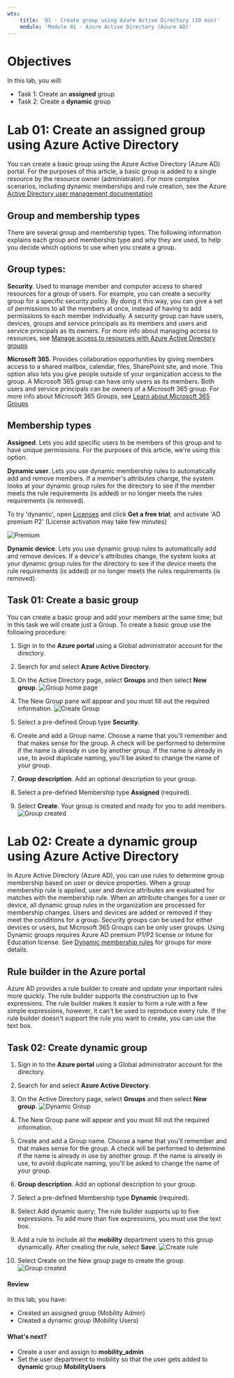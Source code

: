 ```yaml
---
wts:
    title: '01 - Create group using Azure Active Directory (10 min)'   
    module: 'Module 01 - Azure Active Directory (Azure AD)'
---
```


# Objectives

In this lab, you will:

+ Task 1: Create an **assigned** group
+ Task 2: Create a **dynamic** group

# Lab 01: Create an assigned group using Azure Active Directory

 
You can create a basic group using the Azure Active Directory (Azure AD) portal. For the purposes of this article, a basic group is added to a single resource by the resource owner (administrator). For more complex scenarios, including dynamic memberships and rule creation, see the Azure [Active Directory user management documentation](https://docs.microsoft.com/en-us/azure/active-directory/enterprise-users/)

## Group and membership types
There are several group and membership types. The following information explains each group and membership type and why they are used, to help you decide which options to use when you create a group.

## Group types:
**Security**. Used to manage member and computer access to shared resources for a group of users. For example, you can create a security group for a specific security policy. By doing it this way, you can give a set of permissions to all the members at once, instead of having to add permissions to each member individually. A security group can have users, devices, groups and service principals as its members and users and service principals as its owners. For more info about managing access to resources, see [Manage access to resources with Azure Active Directory groups](https://docs.microsoft.com/en-us/azure/active-directory/fundamentals/active-directory-manage-groups)

**Microsoft 365**. Provides collaboration opportunities by giving members access to a shared mailbox, calendar, files, SharePoint site, and more. This option also lets you give people outside of your organization access to the group. A Microsoft 365 group can have only users as its members. Both users and service principals can be owners of a Microsoft 365 group. For more info about Microsoft 365 Groups, see [Learn about Microsoft 365 Groups](https://support.office.com/article/learn-about-office-365-groups-b565caa1-5c40-40ef-9915-60fdb2d97fa2)

## Membership types
**Assigned**. Lets you add specific users to be members of this group and to have unique permissions. For the purposes of this article, we're using this option.

**Dynamic user**. Lets you use dynamic membership rules to automatically add and remove members. If a member's attributes change, the system looks at your dynamic group rules for the directory to see if the member meets the rule requirements (is added) or no longer meets the rules requirements (is removed).

To try 'dynamic', open [Licenses](https://portal.azure.com/#blade/Microsoft_AAD_IAM/LicensesMenuBlade/Overview) and click **Get a free trial**; and activate 'AD premium P2' (License activation may take few minutes)

![Premium](images/30_enable_p2.jpg)

**Dynamic device**. Lets you use dynamic group rules to automatically add and remove devices. If a device's attributes change, the system looks at your dynamic group rules for the directory to see if the device meets the rule requirements (is added) or no longer meets the rules requirements (is removed).

## Task 01: Create a basic group
You can create a basic group and add your members at the same time; but in this task we will create just a Group. To create a basic group use the following procedure:

1. Sign in to the **Azure portal** using a Global administrator account for the directory.

2. Search for and select **Azure Active Directory**.

3. On the Active Directory page, select **Groups** and then select **New group**.
![Group home page](images/01_group_home.jpg)

4. The New Group pane will appear and you must fill out the required information.
![Create Group](images/02_new_assigned_group.jpg)

5. Select a pre-defined Group type **Security**.

6. Create and add a Group name. Choose a name that you'll remember and that makes sense for the group. A check will be performed to determine if the name is already in use by another group. If the name is already in use, to avoid duplicate naming, you'll be asked to change the name of your group.

7. **Group description**. Add an optional description to your group.

8. Select a pre-defined Membership type **Assigned** (required).

9.  Select **Create**. Your group is created and ready for you to add members.
    ![Group created](images/03_group_created.jpg)


# Lab 02: Create a dynamic group  using Azure Active Directory

In Azure Active Directory (Azure AD), you can use rules to determine group membership based on user or device properties. When a group membership rule is applied, user and device attributes are evaluated for matches with the membership rule. When an attribute changes for a user or device, all dynamic group rules in the organization are processed for membership changes. Users and devices are added or removed if they meet the conditions for a group. Security groups can be used for either devices or users, but Microsoft 365 Groups can be only user groups. Using Dynamic groups requires Azure AD premium P1/P2 license or Intune for Education license. See [Dynamic membership rules](https://docs.microsoft.com/en-us/azure/active-directory/enterprise-users/groups-create-rule) for groups for more details.


## Rule builder in the Azure portal
Azure AD provides a rule builder to create and update your important rules more quickly. The rule builder supports the construction up to five expressions. The rule builder makes it easier to form a rule with a few simple expressions, however, it can't be used to reproduce every rule. If the rule builder doesn't support the rule you want to create, you can use the text box.

## Task 02: Create dynamic group

1. Sign in to the **Azure portal** using a Global administrator account for the directory.

2. Search for and select **Azure Active Directory**.

3. On the Active Directory page, select **Groups** and then select **New group**.
   ![Dynamic Group](images/04_create_dynamic_group.jpg)
4. The New Group pane will appear and you must fill out the required information.
6. Create and add a Group name. Choose a name that you'll remember and that makes sense for the group. A check will be performed to determine if the name is already in use by another group. If the name is already in use, to avoid duplicate naming, you'll be asked to change the name of your group.

7. **Group description**. Add an optional description to your group.

8. Select a pre-defined Membership type **Dynamic** (required).
9. Select Add dynamic query; The rule builder supports up to five expressions. To add more than five expressions, you must use the text box.
10. Add a rule to include all the **mobility** department users to this group dynamically. After creating the rule, select **Save**.
    ![Create rule](images/05_add_membership_rules.jpg)
11. Select Create on the New group page to create the group.
    ![Group created](images/06_dynamic_group_created.jpg)

#### Review

In this lab, you have:

- Created an assigned group (Mobility Admin)
- Created a dynamic group (Mobility Users)

#### What's next?
- Create a user and assign to **mobility_admin**
- Set the user department to mobility so that the user gets added to **dynamic** group **MobilityUsers**
